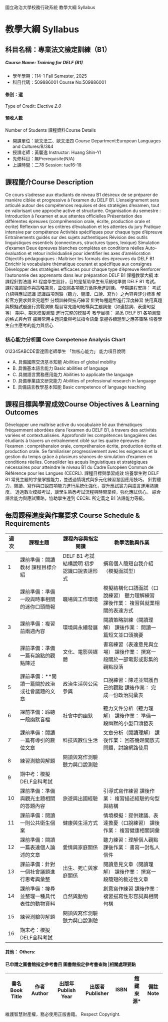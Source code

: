 國立政治大學校務行政系統 教學大綱 Syllabus
# 教學大綱 Syllabus
##  科目名稱：專業法文檢定訓練（B1）
#####  Course Name: Training for DELF (B1)
  * 學年學期：114-1 Fall Semester, 2025 
  * 科目代碼：509886001 Course No.509886001
#### 修別：選
Type of Credit: Elective 
_2.0_
#### 預收人數
Number of Students
課程資料Course Details
  * 開課單位：歐文法三、歐文法四 Course Department:European Languages and Cultures/B/3&4 
  * 授課老師：黃馨逸 Instructor: Huang Shin-YI 
  * 先修科目：無Prerequisite(N/A)
  * 上課時間：二78 Session: tue16-18
##  課程簡介Course Description
Ce cours s’adresse aux étudiants de niveau B1 désireux de se préparer de manière ciblée et progressive à l’examen du DELF B1. L’enseignement sera articulé autour des compétences requises et des stratégies d’examen, tout en valorisant une approche active et structurée.
Organisation du semestre :
Introduction à l’examen et aux attentes officielles
Présentation des différentes épreuves (compréhension orale, écrite, production orale et écrite)
Réflexion sur les critères d’évaluation et les attentes du jury
Pratique intensive par compétence
Activités spécifiques pour chaque type d’épreuve
Entraînements guidés sur des sujets authentiques
Révision des outils linguistiques essentiels (connecteurs, structures types, lexique)
Simulation d’examen
Deux épreuves blanches complètes en conditions réelles
Auto-évaluation et retour individualisé pour identifier les axes d’amélioration
Objectifs pédagogiques :
Maîtriser les formats des épreuves du DELF B1
Enrichir le vocabulaire thématique courant et spécifique aux consignes
Développer des stratégies efficaces pour chaque type d’épreuve
Renforcer l’autonomie des apprenants dans leur préparation
DELF B1 課程教學大綱
本課程針對法語 B1 程度學生設計，目的是幫助學生有系統地準備 DELF B1 考試。課程強調實作與策略兼具，並依照各項能力循序漸進訓練。
學期課程安排：
考試介紹與應試認識
認識四項測驗（聽力、閱讀、口說、寫作）之內容與評分標準
解析官方要求與常見題型
分類訓練與技巧練習
針對每種題型進行深度練習
使用真題與模擬試題進行實戰演練
複習常見語句結構與主題詞彙（如連接詞、表達句型等）
期中、期末模擬測驗
進行完整的模擬考
教學目標：
熟悉 DELF B1 各項測驗的格式與內容
擴展常用主題詞彙與考試指令語彙
掌握各類題型之應答策略
培養學生自主應考的能力與信心
###  核心能力分析圖 Core Competence Analysis Chart
012345ABCDE雷達圖老師學生
「無核心能力」 
能力項目說明
  * A. 具備國際交流基本知能 Abilities of global mobility
  * B. 具備基本語言能力 Basic abilities of language
  * C. 具備語言實務應用能力 Abilities to applicate the language
  * D. 具備專業語文研究能力 Abilities of professional research in language
  * E. 具備語言教學基本知能 Basic competence of language teaching
##  課程目標與學習成效Course Objectives & Learning Outcomes 
Développer une maîtrise active du vocabulaire lié aux thématiques fréquemment abordées dans l’examen du DELF B1, à travers des activités variées et contextualisées.
Approfondir les compétences langagières des étudiants à travers un entraînement ciblé sur les quatre épreuves de l’examen : compréhension orale, compréhension écrite, production écrite et production orale.
Se familiariser progressivement avec les exigences et la gestion du temps grâce à plusieurs séances de simulation d’examen en conditions réelles.
Consolider les acquis linguistiques et stratégiques nécessaires pour atteindre le niveau B1 du Cadre Européen Commun de Référence pour les Langues (CECRL).
課程目標與學習成效
培養學生對 DELF B1 常見主題的字彙掌握能力，並透過情境式與多元化練習鞏固應用技巧。
針對聽力、閱讀、寫作與口說四項能力進行系統化強化，提升應試實力與語言運用熟練度。
透過數次模擬考試，讓學生熟悉考試流程與時間掌控，強化應試信心。
綜合語言能力與應試策略，協助學生達到 CECRL 所定義之 B1 法語能力等級。
##  每周課程進度與作業要求 Course Schedule & Requirements
週次 |  課程主題 |  課程內容與指定閱讀 |  教學活動與作業  
---|---|---|---  
1 |  課前準備：閱讀教材 課程目標介紹 |  DELF B1 考試結構說明 初步認識口說表達形式 |  撰寫個人簡短自我介紹（模擬面試型）  
2 |  課前準備：準備一段與時事相關的迷你口頭簡報 |  職場與工作環境 |  模擬結構化口語面試（口說練習） 聽力理解練習 課後作業： 複習與就業相關的表達方式  
3 |  課前準備：複習前兩週內容 |  環境與永續發展 |  閱讀策略訓練（閱讀理解） 課後作業： 閱讀一篇短文並口頭摘要  
4 |  課前準備：準備一篇有論點的觀點陳述 |  文化、電影與媒體 |  書寫練習（表達意見與立場） 課後作業： 撰寫一段關於一部電影或影集的觀點段落  
5 |  課前準備：**閱讀一篇關於政治或社會議題的文章 |  政治生活與公民參與 |  口說練習：陳述並辯護自己的觀點 課後作業： 完成一份政治詞彙表  
6 |  課前準備：聆聽一段幽默音檔 |  社會中的幽默 |  聽力文件分析（聽力理解） 課後作業： 準備一段幽默的小型口頭發表  
7 |  課前準備：閱讀一篇有導引的數位文章 |  科技與數位生活 |  文章分析（閱讀理解） 課後作業： 回答幾題開放式問題，討論網路使用  
8 |  練習測驗與解題 |  閱讀與寫作測驗 聽力與口說測驗 |   
9 |  期中考：模擬DELF全科考試 |  |   
10 |  課前準備：準備與觀光主題相關的答題內容 |  旅遊與出國經驗 |  引導式寫作練習 課後作業： 複習描述經驗的句型與結構  
11 |  課前準備：閱讀一則公共衛生個案 |  健康與生活方式 |  情境模擬：提供建議、表達擔憂（口說練習） 課後作業： 複習健康相關詞彙  
12 |  課前準備：閱讀一篇表達個人論述的文章 |  愛情與家庭關係 |  聽力練習：理解個人觀點 課後作業： 書寫一封私人信件  
13 |  課前準備：針對一個社會議題進行思考與彙整 |  出生、死亡與家庭關係 |  閱讀意見文章（閱讀理解） 課後作業： 撰寫一段簡短的敘述性文章  
14 |  課前準備：搜尋並整理一種具代表性的動物資料 |  自然與動物 |  創意寫作練習 課後作業： 複習描寫性形容詞與相關句構  
15 |  練習測驗與解題 |  閱讀與寫作測驗 聽力與口說測驗 |   
16 |  期末考：模擬DELF全科考試 |  |   
####  其他： Others:
####  已申請之圖書館指定參考書目  圖書館指定參考書查詢 |相關處理要點
書名 Book Title |  作者 Author |  出版年 Publish Year |  出版者 Publisher |  ISBN  |  館藏來源* |  備註 Note  
---|---|---|---|---|---|---  
維護智慧財產權，務必使用正版書籍。 Respect Copyright.